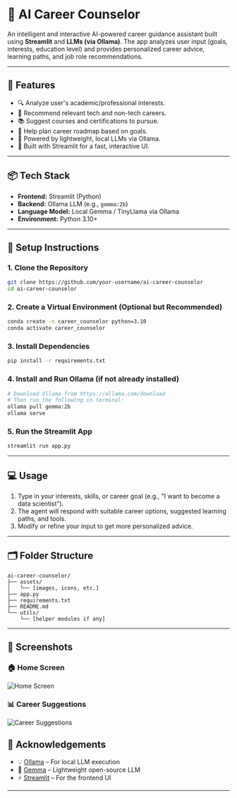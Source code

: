 # 🧠 AI Career Counselor

An intelligent and interactive AI-powered career guidance assistant built using **Streamlit** and **LLMs (via Ollama)**. The app analyzes user input (goals, interests, education level) and provides personalized career advice, learning paths, and job role recommendations.

---

## 🚀 Features

- 🔍 Analyze user's academic/professional interests.
- 💼 Recommend relevant tech and non-tech careers.
- 📚 Suggest courses and certifications to pursue.
- 🧭 Help plan career roadmap based on goals.
- 🧠 Powered by lightweight, local LLMs via Ollama.
- 🎨 Built with Streamlit for a fast, interactive UI.

---

## 📦 Tech Stack

- **Frontend:** Streamlit (Python)
- **Backend:** Ollama LLM (e.g., `gemma:2b`)
- **Language Model:** Local Gemma / TinyLlama via Ollama
- **Environment:** Python 3.10+

---

## 🔧 Setup Instructions

### 1. Clone the Repository

```bash
git clone https://github.com/your-username/ai-career-counselor
cd ai-career-counselor
```

### 2. Create a Virtual Environment (Optional but Recommended)

```bash
conda create -n career_counselor python=3.10
conda activate career_counselor
```

### 3. Install Dependencies

```bash
pip install -r requirements.txt
```

### 4. Install and Run Ollama (if not already installed)

```bash
# Download Ollama from https://ollama.com/download
# Then run the following in terminal:
ollama pull gemma:2b
ollama serve
```

### 5. Run the Streamlit App

```bash
streamlit run app.py
```

---

## 💻 Usage

1. Type in your interests, skills, or career goal (e.g., "I want to become a data scientist").
2. The agent will respond with suitable career options, suggested learning paths, and tools.
3. Modify or refine your input to get more personalized advice.

---

## 🗂️ Folder Structure

```
ai-career-counselor/
├── assets/
│   └── [images, icons, etc.]
├── app.py
├── requirements.txt
├── README.md
└── utils/
    └── [helper modules if any]
```

---

## 📸 Screenshots

### 🏠 Home Screen

![Home Screen](assets/home.png)

### 📊 Career Suggestions

![Career Suggestions](assets/output.png)



## 🤝 Acknowledgements

- 💡 [Ollama](https://ollama.com) – For local LLM execution
- 🧠 [Gemma](https://ai.google.dev/gemma) – Lightweight open-source LLM
- ⚡ [Streamlit](https://streamlit.io) – For the frontend UI

---


